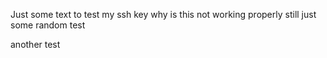 Just some text to test my ssh key
why is this not working properly
still just some random test

another test
